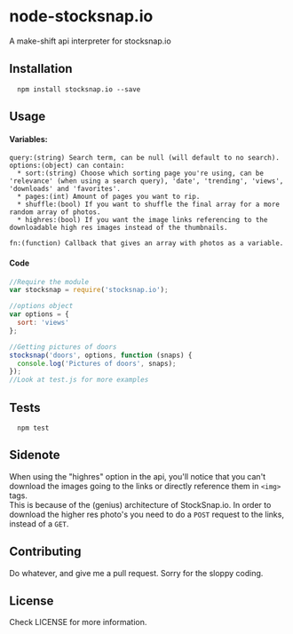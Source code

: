 node-stocksnap.io
====================

A make-shift api interpreter for stocksnap.io

## Installation
````
  npm install stocksnap.io --save
````

## Usage
#### Variables:
````
query:(string) Search term, can be null (will default to no search).  
options:(object) can contain:  
  * sort:(string) Choose which sorting page you're using, can be 'relevance' (when using a search query), 'date', 'trending', 'views', 'downloads' and 'favorites'.  
  * pages:(int) Amount of pages you want to rip.  
  * shuffle:(bool) If you want to shuffle the final array for a more random array of photos.  
  * highres:(bool) If you want the image links referencing to the downloadable high res images instead of the thumbnails.

fn:(function) Callback that gives an array with photos as a variable.  
````

#### Code

```javascript
//Require the module
var stocksnap = require('stocksnap.io');

//options object
var options = {
  sort: 'views'
};

//Getting pictures of doors
stocksnap('doors', options, function (snaps) {
  console.log('Pictures of doors', snaps);
});
//Look at test.js for more examples
```
## Tests
````
  npm test
````

## Sidenote
When using the "highres" option in the api, you'll notice that you can't download the images going to the links or directly reference them in `<img>` tags.  
This is because of the (genius) architecture of StockSnap.io. In order to download the higher res photo's you need to do a `POST` request to the links, instead of a `GET`.

## Contributing

Do whatever, and give me a pull request. Sorry for the sloppy coding.

## License
Check LICENSE for more information.
